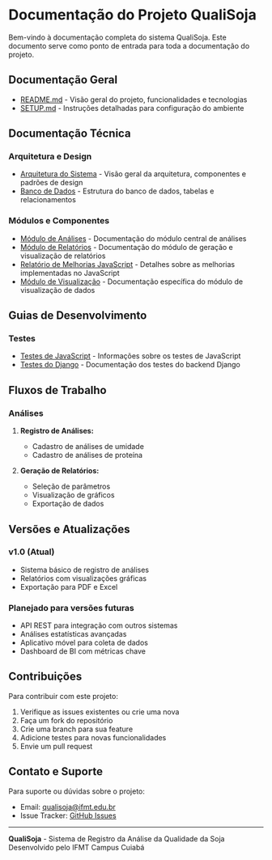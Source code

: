 # Documentação do Projeto QualiSoja

Bem-vindo à documentação completa do sistema QualiSoja. Este documento serve como ponto de entrada para toda a documentação do projeto.

## Documentação Geral

- [README.md](../README.md) - Visão geral do projeto, funcionalidades e tecnologias
- [SETUP.md](../SETUP.md) - Instruções detalhadas para configuração do ambiente

## Documentação Técnica

### Arquitetura e Design

- [Arquitetura do Sistema](./arquitetura.md) - Visão geral da arquitetura, componentes e padrões de design
- [Banco de Dados](./banco_dados.md) - Estrutura do banco de dados, tabelas e relacionamentos

### Módulos e Componentes

- [Módulo de Análises](./modulo_analises.md) - Documentação do módulo central de análises
- [Módulo de Relatórios](./modulo_relatorios.md) - Documentação do módulo de geração e visualização de relatórios
- [Relatório de Melhorias JavaScript](./relatorio_melhorias_javascript.md) - Detalhes sobre as melhorias implementadas no JavaScript
- [Módulo de Visualização](../templates/static/geral/js/README.md) - Documentação específica do módulo de visualização de dados

## Guias de Desenvolvimento

### Testes

- [Testes de JavaScript](../tests/js/README.md) - Informações sobre os testes de JavaScript
- [Testes do Django](../analises/tests.md) - Documentação dos testes do backend Django

## Fluxos de Trabalho

### Análises

1. **Registro de Análises:**
   - Cadastro de análises de umidade
   - Cadastro de análises de proteína

2. **Geração de Relatórios:**
   - Seleção de parâmetros
   - Visualização de gráficos
   - Exportação de dados

## Versões e Atualizações

### v1.0 (Atual)
- Sistema básico de registro de análises
- Relatórios com visualizações gráficas
- Exportação para PDF e Excel

### Planejado para versões futuras
- API REST para integração com outros sistemas
- Análises estatísticas avançadas
- Aplicativo móvel para coleta de dados
- Dashboard de BI com métricas chave

## Contribuições

Para contribuir com este projeto:

1. Verifique as issues existentes ou crie uma nova
2. Faça um fork do repositório
3. Crie uma branch para sua feature
4. Adicione testes para novas funcionalidades
5. Envie um pull request

## Contato e Suporte

Para suporte ou dúvidas sobre o projeto:

- Email: qualisoja@ifmt.edu.br
- Issue Tracker: [GitHub Issues](https://github.com/mafe519/qualisoja/issues)

---

**QualiSoja** - Sistema de Registro da Análise da Qualidade da Soja  
Desenvolvido pelo IFMT Campus Cuiabá
